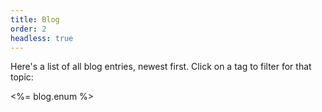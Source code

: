 ```yaml
---
title: Blog
order: 2
headless: true
---
```


Here's a list of all blog entries, newest first. Click on a tag to filter for that topic:

<%= blog.enum %>
